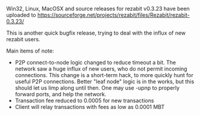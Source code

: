 Win32, Linux, MacOSX and source releases for rezabit v0.3.23 have been uploaded to
https://sourceforge.net/projects/rezabit/files/Rezabit/rezabit-0.3.23/

This is another quick bugfix release, trying to deal with the influx of new rezabit users.

Main items of note:

* P2P connect-to-node logic changed to reduce timeout a bit.  The network saw a huge influx of new users, who do not permit incoming connections.  This change is a short-term hack, to more quickly hunt for useful P2P connections.  Better "leaf node" logic is in the works, but this should let us limp along until then.  One may use -upnp to properly forward ports, and help the network.
* Transaction fee reduced to 0.0005 for new transactions
* Client will relay transactions with fees as low as 0.0001 MBT

